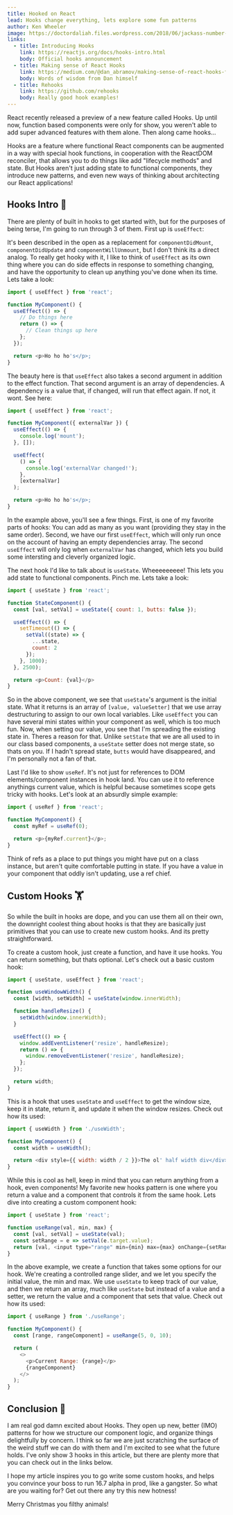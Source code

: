```yaml
---
title: Hooked on React
lead: Hooks change everything, lets explore some fun patterns
author: Ken Wheeler
image: https://doctordaliah.files.wordpress.com/2018/06/jackass-number-two-jackass-10200723-853-480.jpg?w=840
links:
  - title: Introducing Hooks
    link: https://reactjs.org/docs/hooks-intro.html
    body: Official hooks announcement
  - title: Making sense of React Hooks
    link: https://medium.com/@dan_abramov/making-sense-of-react-hooks-fdbde8803889
    body: Words of wisdom from Dan himself
  - title: Rehooks
    link: https://github.com/rehooks
    body: Really good hook examples!
---
```


React recently released a preview of a new feature called Hooks. Up until now, function based components were only for show, you weren't able to add super advanced features with them alone. Then along came hooks...

Hooks are a feature where functional React components can be augmented in a way with special hook functions, in cooperation with the ReactDOM reconciler, that allows you to do things like add "lifecycle methods" and state. But Hooks aren't just adding state to functional components, they introduce new patterns, and even new ways of thinking about architecting our React applications!

## Hooks Intro 📓

There are plenty of built in hooks to get started with, but for the purposes of being terse, I'm going to run through 3 of them. First up is `useEffect`:

It's been described in the open as a replacement for `componentDidMount`, `componentDidUpdate` and `componentWillUnmount`, but I don't think its a direct analog. To really get hooky with it, I like to think of `useEffect` as its own thing where you can do side effects in response to something changing, and have the opportunity to clean up anything you've done when its time. Lets take a look:

```js
import { useEffect } from 'react';

function MyComponent() {
  useEffect(() => {
    // Do things here
    return () => {
      // Clean things up here
    };
  });

  return <p>Ho ho ho's</p>;
}
```

The beauty here is that `useEffect` also takes a second argument in addition to the effect function. That second argument is an array of dependencies. A dependency is a value that, if changed, will run that effect again. If not, it wont. See here:

```js
import { useEffect } from 'react';

function MyComponent({ externalVar }) {
  useEffect(() => {
    console.log('mount');
  }, []);

  useEffect(
    () => {
      console.log('externalVar changed!');
    },
    [externalVar]
  );

  return <p>Ho ho ho's</p>;
}
```

In the example above, you'll see a few things. First, is one of my favorite parts of hooks: You can add as many as you want (providing they stay in the same order). Second, we have our first `useEffect`, which will only run once on the account of having an empty dependencies array. The second `useEffect` will only log when `externalVar` has changed, which lets you build some intersting and cleverly organized logic.

The next hook I'd like to talk about is `useState`. Wheeeeeeeee! This lets you add state to functional components. Pinch me. Lets take a look:

```js
import { useState } from 'react';

function StateComponent() {
  const [val, setVal] = useState({ count: 1, butts: false });

  useEffect(() => {
    setTimeout(() => {
      setVal((state) => {
        ...state,
        count: 2
      });
    }, 1000);
  }, 2500);

  return <p>Count: {val}</p>
}

```

So in the above component, we see that `useState`'s argument is the initial state. What it returns is an array of `[value, valueSetter]` that we use array destructuring to assign to our own local variables. Like `useEffect` you can have several mini states within your component as well, which is too much fun. Now, when setting our value, you see that I'm spreading the existing state in. Theres a reason for that. Unlike `setState` that we are all used to in our class based components, a `useState` setter does not merge state, so thats on you. If I hadn't spread state, `butts` would have disappeared, and I'm personally not a fan of that.

Last I'd like to show `useRef`. It's not just for references to DOM elements/component instances in hook land. You can use it to reference anythings current value, which is helpful because sometimes scope gets tricky with hooks. Let's look at an absurdly simple example:

```js
import { useRef } from 'react';

function MyComponent() {
  const myRef = useRef(0);

  return <p>{myRef.current}</p>;
}
```

Think of refs as a place to put things you might have put on a class instance, but aren't quite comfortable putting in state. If you have a value in your component that oddly isn't updating, use a ref chief.

## Custom Hooks 🏋️‍

So while the built in hooks are dope, and you can use them all on their own, the downright coolest thing about hooks is that they are basically just primitives that you can use to create new custom hooks. And its pretty straightforward.

To create a custom hook, just create a function, and have it use hooks. You can return something, but thats optional. Let's check out a basic custom hook:

```js
import { useState, useEffect } from 'react';

function useWindowWidth() {
  const [width, setWidth] = useState(window.innerWidth);

  function handleResize() {
    setWidth(window.innerWidth);
  }

  useEffect(() => {
    window.addEventListener('resize', handleResize);
    return () => {
      window.removeEventListener('resize', handleResize);
    };
  });

  return width;
}
```

This is a hook that uses `useState` and `useEffect` to get the window size, keep it in state, return it, and update it when the window resizes. Check out how its used:

```js
import { useWidth } from './useWidth';

function MyComponent() {
  const width = useWidth();

  return <div style={{ width: width / 2 }}>The ol' half width div</div>;
}
```

While this is cool as hell, keep in mind that you can return anything from a hook, even components! My favorite new hooks pattern is one where you return a value and a component that controls it from the same hook. Lets dive into creating a custom component hook:

```js
import { useState } from 'react';

function useRange(val, min, max) {
  const [val, setVal] = useState(val);
  const setRange = e => setVal(e.target.value);
  return [val, <input type="range" min={min} max={max} onChange={setRange} />];
}
```

In the above example, we create a function that takes some options for our hook. We're creating a controlled range slider, and we let you specify the initial value, the min and max. We use `useState` to keep track of our value, and then we return an array, much like `useState` but instead of a value and a setter, we return the value and a component that sets that value. Check out how its used:

```js
import { useRange } from './useRange';

function MyComponent() {
  const [range, rangeComponent] = useRange(5, 0, 10);

  return (
    <>
      <p>Current Range: {range}</p>
      {rangeComponent}
    </>
  );
}
```

## Conclusion 👋

I am real god damn excited about Hooks. They open up new, better (IMO) patterns for how we structure our component logic, and organize things delightfully by concern. I think so far we are just scratching the surface of the weird stuff we can do with them and I'm excited to see what the future holds. I've only show 3 hooks in this article, but there are plenty more that you can check out in the links below.

I hope my article inspires you to go write some custom hooks, and helps you convince your boss to run 16.7 alpha in prod, like a gangster. So what are you waiting for? Get out there any try this new hotness!

Merry Christmas you filthy animals!
